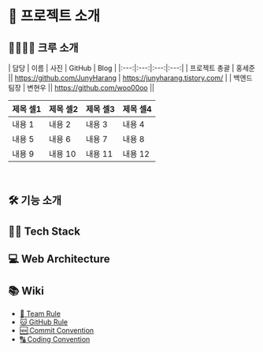 # 📖 프로젝트 소개



## 👩‍👩‍👧‍👦 크루 소개
| 담당 | 이름 | 사진 | GitHub | Blog |
|:---:|:---:|:---:|:---:|
| 프로젝트 총괄 | 홍세준 || https://github.com/JunyHarang | https://junyharang.tistory.com/ |
| 백엔드 팀장 | 변현우 || https://github.com/woo00oo ||


|제목 셀1|제목 셀2|제목 셀3|제목 셀4|
|---|---|---|---|
|내용 1|내용 2|내용 3|내용 4|
|내용 5|내용 6|내용 7|내용 8|
|내용 9|내용 10|내용 11|내용 12|

<br>

## 🛠 기능 소개



## 👨‍🔧 Tech Stack 



## 💻 Web Architecture



## 📚 Wiki

  * [👫 Team Rule](https://www.notion.so/Team-Rule-2bfa7eb59ac3475d9e3e0083254e0580)
  * [🐱 GitHub Rule](https://www.notion.so/GitHub-Rule-7933f6688cb84b2591ba432145de457b)
  * [🆕 Commit Convention](https://www.notion.so/Commit-Convention-af753b9fdca8446da35f5815830b7b68)
  * [🔠 Coding Convention](https://www.notion.so/Coding-Convention-3d313b8193eb458eba99976e7c9f081b)

